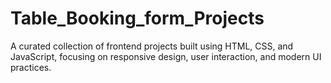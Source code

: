 # Table_Booking_form_Projects
A curated collection of frontend projects built using HTML, CSS, and JavaScript, focusing on responsive design, user interaction, and modern UI practices.
